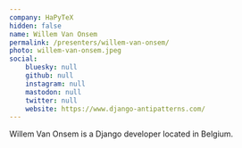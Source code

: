 ```yaml
---
company: HaPyTeΧ
hidden: false
name: Willem Van Onsem
permalink: /presenters/willem-van-onsem/
photo: willem-van-onsem.jpeg
social:
    bluesky: null
    github: null
    instagram: null
    mastodon: null
    twitter: null
    website: https://www.django-antipatterns.com/
---
```


Willem Van Onsem is a Django developer located in Belgium.
